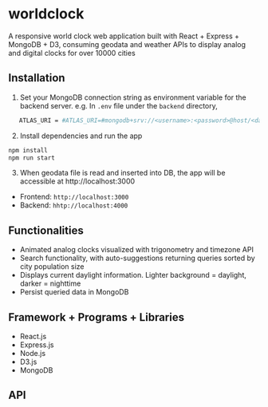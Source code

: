 # worldclock

A responsive world clock web application built with React + Express + MongoDB + D3, consuming geodata and weather APIs to display analog and digital clocks for over 10000 cities

## Installation
1. Set your MongoDB connection string as environment variable for the backend server.
e.g. In `.env` file under the `backend` directory,
```bash
   ATLAS_URI = #ATLAS_URI=#mongodb+srv://<username>:<password>@host/<database>?<options>
```

2. Install dependencies and run the app
```bash
npm install
npm run start
```

3. When geodata file is read and inserted into DB, the app will be accessible at http://localhost:3000

* Frontend: `http://localhost:3000`
* Backend: `hhtp://localhost:4000`

## Functionalities

* Animated analog clocks visualized with trigonometry and timezone API
* Search functionality, with auto-suggestions returning queries sorted by city population size
* Displays current daylight information. Lighter background = daylight, darker = nighttime
* Persist queried data in MongoDB

## Framework + Programs + Libraries

* React.js
* Express.js
* Node.js
* D3.js
* MongoDB

## API
